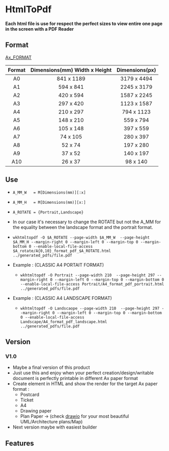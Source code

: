 # HtmlToPdf 

**Each html file is use for respect the perfect sizes to view entire one page in the screen with a PDF Reader**

## Format 
[Ax_FORMAT](https://www.adobe.com/fr/creativecloud/design/discover/guide-paper-sizes.html)

|Format	| Dimensions(mm) Width x Height | Dimensions(px)|
|:--:	|:--:							|:--:			|
|A0		|841 x 1189						|3179 x 4494	| 
|A1		|594 x 841						|2245 x 3179	|
|A2		|420 x 594						|1587 x 2245	|
|A3		|297 x 420						|1123 x 1587	|
|A4		|210 x 297						|794  x 1123	|
|A5		|148 x 210						|559  x 794		|
|A6		|105 x 148						|397  x 559		|
|A7		|74  x 105						|280  x 397		|
|A8		|52  x 74						|197  x 280 	|
|A9		|37  x 52						|140  x 197		|
|A10	|26  x 37						|98   x 140		|

## Use 
- `A_MM_W 	= M[Dimensions(mm)][:x]`
- `A_MM_H	= M[Dimensions(mm)][x:]`
- `A_ROTATE = {Portrait,Landscape}`
- In our case it's necessary to change the ROTATE but not the A_MM for the 
	equality between the landscape format and the portrait format.
- `wkhtmltopdf -O $A_ROTATE --page-width $A_MM_W  --page-height $A_MM_H --margin-right 0 --margin-left 0 --margin-top 0 --margin-bottom 0 --enable-local-file-access $A_rotate/A{0,10}_format_pdf_$A_ROTATE.html ../generated_pdfs/file.pdf`

- Example : (CLASSIC A4 PORTAIT FORMAT)
	- `wkhtmltopdf -O Portrait --page-width 210  --page-height 297 --margin-right 0 --margin-left 0 --margin-top 0 --margin-bottom 0 --enable-local-file-access Portrait/A4_format_pdf_portrait.html ../generated_pdfs/file.pdf`

- Example : (CLASSIC A4 LANDSCAPE FORMAT)
	- `wkhtmltopdf -O Landscaope --page-width 210  --page-height 297 --margin-right 0 --margin-left 0 --margin-top 0 --margin-bottom 0 --enable-local-file-access Landscape/A4_format_pdf_landscape.html ../generated_pdfs/file.pdf`

## Version 

### V1.0
- Maybe a final version of this product 
- Just use this and enjoy when your perfect creation/design/writable document is perfectly printable in different Ax paper format
- Create element in HTML and show the render for the target Ax paper format : 
	- Postcard
	- Ticket 
	- A4
	- Drawing paper
	- Plan Paper -> (check [drawio](https://app.diagrams.net/) for your most beautiful UML/Architecture plans/Map)
- Next version maybe with easiest builder

## Features 